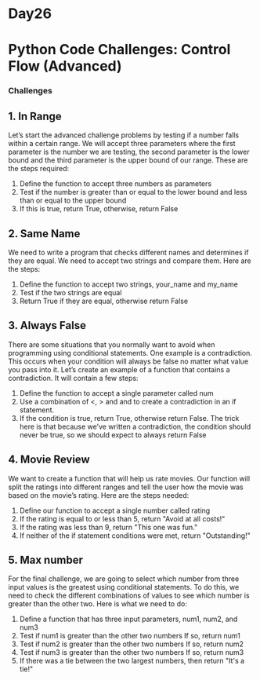 # Day26

# Python Code Challenges: Control Flow (Advanced)

### Challenges

## 1. In Range
<p>Let’s start the advanced challenge problems by testing if a number falls within a certain range. We will accept three parameters where the first parameter is the number we are testing, the second parameter is the lower bound and the third parameter is the upper bound of our range. These are the steps required:</p>

<ol type="1">
  <li>Define the function to accept three numbers as parameters</li>
  <li>Test if the number is greater than or equal to the lower bound and less than or equal to the upper bound</li>
  <li>If this is true, return True, otherwise, return False</li>
</ol>

## 2. Same Name
<p>We need to write a program that checks different names and determines if they are equal. We need to accept two strings and compare them. Here are the steps:</p>

<ol type="1">
  <li>Define the function to accept two strings, your_name and my_name</li>
  <li>Test if the two strings are equal</li>
  <li>Return True if they are equal, otherwise return False</li>
</ol> 


## 3. Always False
<p>There are some situations that you normally want to avoid when programming using conditional statements. One example is a contradiction. This occurs when your condition will always be false no matter what value you pass into it. Let’s create an example of a function that contains a contradiction. It will contain a few steps:</p>

<ol type="1">
  <li>Define the function to accept a single parameter called num</li>
  <li>Use a combination of <, > and and to create a contradiction in an if statement.</li>
  <li>If the condition is true, return True, otherwise return False. The trick here is that because we’ve written a contradiction, the condition should never be true, so we should expect to always return False</li>
</ol> 


## 4. Movie Review
<p>We want to create a function that will help us rate movies. Our function will split the ratings into different ranges and tell the user how the movie was based on the movie’s rating. Here are the steps needed:</p>

<ol type="1">
  <li>Define our function to accept a single number called rating</li>
  <li>If the rating is equal to or less than 5, return "Avoid at all costs!"</li>
  <li>If the rating was less than 9, return "This one was fun."</li>
  <li>If neither of the if statement conditions were met, return "Outstanding!"</li>
</ol>

## 5. Max number
<p>For the final challenge, we are going to select which number from three input values is the greatest using conditional statements. To do this, we need to check the different combinations of values to see which number is greater than the other two. Here is what we need to do:</p>

<ol type="1">
  <li>Define a function that has three input parameters, num1, num2, and num3</li>
  <li>Test if num1 is greater than the other two numbers If so, return num1</li>
  <li>Test if num2 is greater than the other two numbers If so, return num2 </li>
  <li>Test if num3 is greater than the other two numbers If so, return num3 </li>
  <li>If there was a tie between the two largest numbers, then return "It's a tie!"</li>
</ol>



